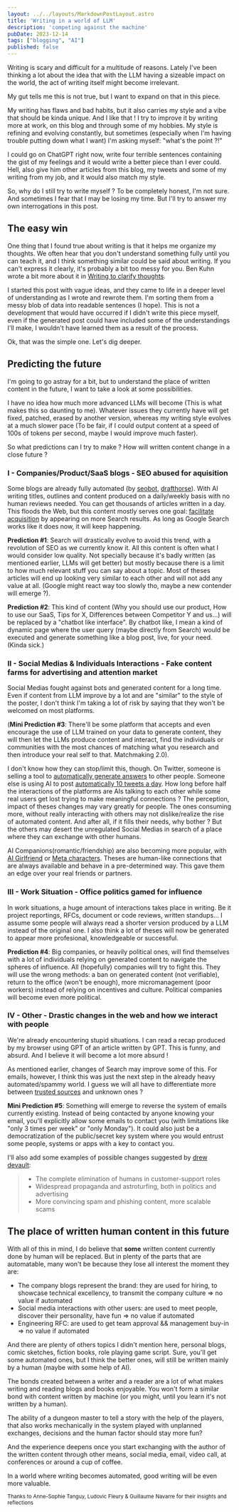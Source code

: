 ```yaml
---
layout: ../../layouts/MarkdownPostLayout.astro
title: 'Writing in a world of LLM'
description: 'competing against the machine'
pubDate: 2023-12-14
tags: ["blogging", "AI"]
published: false
---
```


Writing is scary and difficult for a multitude of reasons. Lately I've been thinking a lot about the idea that with the LLM having a sizeable impact on the world, the act of writing itself might become irrelevant.

My gut tells me this is not true, but I want to expand on that in this piece.

My writing has flaws and bad habits, but it also carries my style and a vibe that should be kinda unique.
And I like that ! I try to improve it by writing more at work, on this blog and through some of my hobbies. My style is refining and evolving constantly, but sometimes (especially when I'm having trouble putting down what I want) I'm asking myself: "what's the point ?!"

I could go on ChatGPT right now, write four terrible sentences containing the gist of my feelings and it would write a better piece than I ever could. Hell, also give him other articles from this blog, my tweets and some of my writing from my job, and it would also match my style. 

So, why do I still try to write myself ?
To be completely honest, I'm not sure. And sometimes I fear that I may be losing my time. But I'll try to answer my own interrogations in this post.

## The easy win

One thing that I found true about writing is that it helps me organize my thoughts. We often hear that you don't understand something fully until you can teach it, and I think something similar could be said about writing. If you can't express it clearly, it's probably a bit too messy for you. Ben Kuhn wrote a bit more about it in [Writing to clarify thoughts](https://www.benkuhn.net/writing-clarify-thoughts/).

I started this post with vague ideas, and they came to life in a deeper level of understanding as I wrote and rewrote them. I'm sorting them from a messy blob of data into readable sentences (I hope). This is not a development that would have occurred if I didn't write this piece myself, even if the generated post could have included some of the understandings I'll make, I wouldn't have learned them as a result of the process.

Ok, that was the simple one. Let's dig deeper.

## Predicting the future

I'm going to go astray for a bit, but to understand the place of written content in the future, I want to take a look at some possibilities. 

I have no idea how much more advanced LLMs will become (This is what makes this so daunting to me). Whatever issues they currently have will get fixed, patched, erased by another version, whereas my writing style evolves at a much slower pace (To be fair, if I could output content at a speed of 100s of tokens per second, maybe I would improve much faster). 

So what predictions can I try to make ? How will written content change in a close future ?

### I - Companies/Product/SaaS blogs - SEO abused for aquisition

Some blogs are already fully automated (by [seobot](https://seobotai.com/), [drafthorse](https://www.drafthorseai.com/)). With AI writing titles, outlines and content produced on a daily/weekly basis with no human reviews needed. You can get thousands of articles written in a day. This floods the Web, but this content mostly serves one goal: [facilitate acquisition](https://twitter.com/jakezward/status/1728032634037567509) by appearing on more Search results. 
As long as Google Search works like it does now, it will keep happening. 

**Prediction #1**: Search will drastically evolve to avoid this trend, with a revolution of SEO as we currently know it. All this content is often what I would consider low quality. Not specially because it's badly written (as mentioned earlier, LLMs will get better) but mostly because there is a limit to how much relevant stuff you can say about a topic. Most of theses articles will end up looking very similar to each other and will not add any value at all. (Google might react way too slowly tho, maybe a new contender will emerge ?).

**Prediction #2**: This kind of content (Why you should use our product, How to use our SaaS, Tips for X, Differences between Competitor Y and us...) will be replaced by a "chatbot like interface". By chatbot like, I mean a kind of dynamic page where the user query (maybe directly from Search) would be executed and generate something like a blog post, live, for your need. (Kinda sick.)

### II - Social Medias & Individuals Interactions - Fake content farms for advertising and attention market

Social Medias fought against bots and generated content for a long time. Even if content from LLM improve by a lot and are "similar" to the style of the poster, I don't think I'm taking a lot of risk by saying that they won't be welcomed on most platforms.

(**Mini Prediction #3**: There'll be some platform that accepts and even encourage the use of LLM trained on your data to generate content, they will then let the LLMs produce content and interact, find the individuals or communities with the most chances of matching what you research and then introduce your real self to that. Matchmaking 2.0). 

I don't know how they can stop/limit this, though. On Twitter, someone is selling a tool to [automatically generate answers](https://twitter.com/nilansaha/status/1730133017010794621) to other people. Someone else is using AI to post [automatically 10 tweets a day](https://twitter.com/codyschneiderxx/status/1720875445099413737). How long before half the interactions of the platforms are AIs talking to each other while some real users get lost trying to make meaningful connections ? The perception, impact of theses changes may vary greatly for people. The ones consuming more, without really interacting with others may not dislike/realize the rise of automated content. And after all, if it fills their needs, why bother ? But the others may desert the unregulated Social Medias in search of a place where they can exchange with other humans.

AI Companions(romantic/friendship) are also becoming more popular, with [AI Girlfriend](https://twitter.com/enias/status/1729458928897912853) or [Meta characters](https://ai.meta.com/genai/). Theses are human-like connections that are always available and behave in a pre-determined way. This gave them an edge over your real friends or partners. 

### III - Work Situation - Office politics gamed for influence

In work situations, a huge amount of interactions takes place in writing. Be it project reportings, RFCs, document or code reviews, written standups... I assume some people will always read a shorter version produced by a LLM instead of the original one. I also think a lot of theses will now be generated to appear more profesional, knowledgeable or successful. 

**Prediction #4**: Big companies, or heavily political ones, will find themselves with a lot of individuals relying on generated content to navigate the spheres of influence. All (hopefully) companies will try to fight this. They will use the wrong methods: a ban on generated content (not verifiable), return to the office (won't be enough), more micromanagement (poor workers) instead of relying on incentives and culture. Political companies will become even more political.

### IV - Other - Drastic changes in the web and how we interact with people

We're already encountering stupid situations. I can read a recap produced by my browser using GPT of an article written by GPT. This is funny, and absurd. And I believe it will become a lot more absurd ! 

As mentioned earlier, changes of Search may improve some of this. For emails, however, I think this was just the next step in the already heavy automated/spammy world. I guess we will all have to differentiate more between [trusted sources](https://twitter.com/GergelyOrosz/status/1729141146956574797) and unknown ones ?

**Mini Prediction #5**: Something will emerge to reverse the system of emails currently existing. Instead of being contacted by anyone knowing your email, you'll explicitly allow some emails to contact you (with limitations like "only 3 times per week" or "only Monday"). It could also just be a democratization of the public/secret key system where you would entrust some people, systems or apps with a key to contact you.

I'll also add some examples of possible changes suggested by [drew devault](https://drewdevault.com/2023/08/29/2023-08-29-AI-crap.html):
> - The complete elimination of humans in customer-support roles
> - Widespread propaganda and astroturfing, both in politics and advertising
> - More convincing spam and phishing content, more scalable scams

## The place of written human content in this future

With all of this in mind, I do believe that **some** written content currently done by human will be replaced. But in plenty of the parts that are automatable, many won't be because they lose all interest the moment they are:
- The company blogs represent the brand: they are used for hiring, to showcase technical excellency, to transmit the company culture => no value if automated
- Social media interactions with other users: are used to meet people, discover their personality, have fun => no value if automated
- Engineering RFC: are used to get team approval && management buy-in => no value if automated

And there are plenty of others topics I didn't mention here, personal blogs, comic sketches, fiction books, role playing game script. Sure, you'll get some automated ones, but I think the better ones, will still be written mainly by a human (maybe with some help of AI).

The bonds created between a writer and a reader are a lot of what makes writing and reading blogs and books enjoyable. You won't form a similar bond with content written by machine (or you might, until you learn it's not written by a human). 

The ability of a dungeon master to tell a story with the help of the players, that also works mechanically in the system played with unplanned exchanges, decisions and the human factor should stay more fun?

And the experience deepens once you start exchanging with the author of the written content through other means, social media, email, video call, at conferences or around a cup of coffee.

In a world where writing becomes automated, good writing will be even more valuable.

<sub>Thanks to Anne-Sophie Tanguy, Ludovic Fleury & Guillaume Navarre for their insights and reflections</sub>